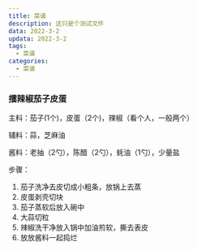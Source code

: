 ```yaml
---
title: 菜谱
description: 这只是个测试文件
data: 2022-3-2
updata: 2022-3-2
tags: 
  - 菜谱
categories:
  - 菜谱
---
```


### 擂辣椒茄子皮蛋

主料：茄子(1个)，皮蛋（2个)，辣椒（看个人，一般两个）

辅料：蒜，芝麻油

酱料：老抽（2勺），陈醋（2勺），蚝油（1勺），少量盐

步骤：

1. 茄子洗净去皮切成小粗条，放锅上去蒸
2. 皮蛋剥壳切块
3. 茄子蒸软后放入碗中
4. 大蒜切粒
5. 辣椒洗干净放入锅中加油煎软，撕去表皮
6. 放放酱料一起捣烂